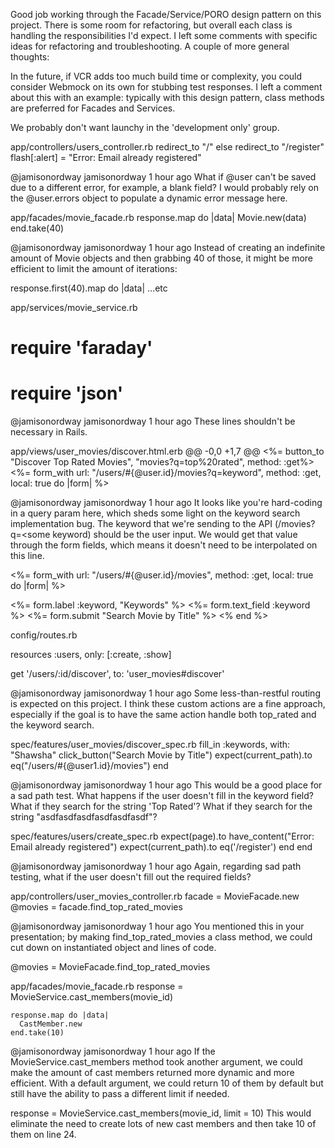 Good job working through the Facade/Service/PORO design pattern on this project. There is some room for refactoring, but overall each class is handling the responsibilities I'd expect.
I left some comments with specific ideas for refactoring and troubleshooting.
A couple of more general thoughts:

In the future, if VCR adds too much build time or complexity, you could consider Webmock on its own for stubbing test responses.
I left a comment about this with an example: typically with this design pattern, class methods are preferred for Facades and Services.

We probably don't want launchy in the 'development only' group.

app/controllers/users_controller.rb
      redirect_to "/"
    else
      redirect_to "/register"
      flash[:alert] = "Error: Email already registered"
 
@jamisonordway jamisonordway 1 hour ago
What if @user can't be saved due to a different error, for example, a blank field?
I would probably rely on the @user.errors object to populate a dynamic error message here.

app/facades/movie_facade.rb
    response.map do |data|
      Movie.new(data)
    end.take(40)
 
@jamisonordway jamisonordway 1 hour ago
Instead of creating an indefinite amount of Movie objects and then grabbing 40 of those, it might be more efficient to limit the amount of iterations:

response.first(40).map do |data|
...etc

app/services/movie_service.rb
# require 'faraday'
# require 'json'
 
@jamisonordway jamisonordway 1 hour ago
These lines shouldn't be necessary in Rails.

app/views/user_movies/discover.html.erb
@@ -0,0 +1,7 @@
<%= button_to "Discover Top Rated Movies",  "movies?q=top%20rated", method: :get%>
<%= form_with url: "/users/#{@user.id}/movies?q=keyword", method: :get, local: true do |form| %>
 
@jamisonordway jamisonordway 1 hour ago
It looks like you're hard-coding in a query param here, which sheds some light on the keyword search implementation bug. The keyword that we're sending to the API (/movies?q=<some keyword) should be the user input. We would get that value through the form fields, which means it doesn't need to be interpolated on this line.

<%= form_with url: "/users/#{@user.id}/movies", method: :get, local: true do |form| %>

  <%= form.label :keyword, "Keywords" %>
  <%= form.text_field :keyword %>
  <%= form.submit "Search Movie by Title" %>
<% end %>

config/routes.rb

  resources :users, only: [:create, :show]

  get '/users/:id/discover', to: 'user_movies#discover'
 
@jamisonordway jamisonordway 1 hour ago
Some less-than-restful routing is expected on this project. I think these custom actions are a fine approach, especially if the goal is to have the same action handle both top_rated and the keyword search.

spec/features/user_movies/discover_spec.rb
    fill_in :keywords, with: "Shawsha"
    click_button("Search Movie by Title")
    expect(current_path).to eq("/users/#{@user1.id}/movies")
  end
 
@jamisonordway jamisonordway 1 hour ago
This would be a good place for a sad path test. What happens if the user doesn't fill in the keyword field? What if they search for the string 'Top Rated'? What if they search for the string "asdfasdfasdfasdfasdfasdf"?


spec/features/users/create_spec.rb
      expect(page).to have_content("Error: Email already registered")
      expect(current_path).to eq('/register')
    end
  end
 
@jamisonordway jamisonordway 1 hour ago
Again, regarding sad path testing, what if the user doesn't fill out the required fields?

app/controllers/user_movies_controller.rb
    facade = MovieFacade.new
    @movies = facade.find_top_rated_movies
 
@jamisonordway jamisonordway 1 hour ago
You mentioned this in your presentation; by making find_top_rated_movies a class method, we could cut down on instantiated object and lines of code.

@movies = MovieFacade.find_top_rated_movies

app/facades/movie_facade.rb
    response = MovieService.cast_members(movie_id)

    response.map do |data|
      CastMember.new
    end.take(10)
 
@jamisonordway jamisonordway 1 hour ago
If the MovieService.cast_members method took another argument, we could make the amount of cast members returned more dynamic and more efficient. With a default argument, we could return 10 of them by default but still have the ability to pass a different limit if needed.

response = MovieService.cast_members(movie_id, limit = 10)
This would eliminate the need to create lots of new cast members and then take 10 of them on line 24.